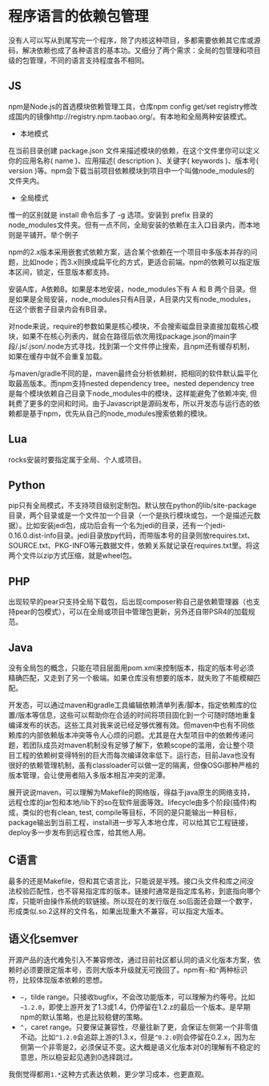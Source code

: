 程序语言的依赖包管理
==
没有人可以写从到尾写完一个程序，除了内核这种项目，多都需要依赖其它库或源码，解决依赖也成了各种语言的基本功。又细分了两个需求：全局的包管理和项目级的包管理，不同的语言支持程度各不相同。

JS
--
npm是Node.js的首选模块依赖管理工具，仓库npm config get/set registry修改成国内的镜像http://registry.npm.taobao.org/。有本地和全局两种安装模式。

* 本地模式

在当前目录创建 package.json 文件来描述模块的依赖，在这个文件里你可以定义你的应用名称( name )、应用描述( description )、关键字( keywords )、版本号( version )等。npm会下载当前项目依赖模块到项目中一个叫做node_modules的文件夹内。

* 全局模式

惟一的区别就是 install 命令后多了 -g 选项。安装到 prefix 目录的node_modules文件夹。但有一点不同，全局安装的依赖在主入口目录内，而本地则是平铺开。举个例子

npm的2.x版本采用嵌套式依赖方案，适合某个依赖在一个项目中多版本并存的问题，比如node；而3.x则换成扁平化的方式，更适合前端。npm的依赖可以指定版本区间，锁定，任意版本都支持。

安装A库，A依赖B。如果是本地安装，node_modules下有 A 和 B 两个目录。但是如果是全局安装，node_modules只有A目录，A目录内又有node_modules，在这个嵌套子目录内会有B目录。

对node来说，require的参数如果是核心模块，不会搜索磁盘目录直接加载核心模块，如果不在核心列表内，就会在路径后依次用找package.json的main字段/.js/.json/.node方式寻找，找到第一个文件停止搜索，且npm还有缓存机制，如果在缓存中就不会重复加载。

与maven/gradle不同的是，maven最终会分析依赖树，把相同的软件默认扁平化取最高版本。而npm支持nested dependency tree。nested dependency tree是每个模块依赖自己目录下node_modules中的模块，这样能避免了依赖冲突, 但耗费了更多的空间和时间。由于Javascript是源码发布，所以开发态与运行态的依赖都是基于npm，优先从自己的node_modules搜索依赖的模块。

Lua
--
rocks安装时要指定属于全局、个人或项目。

Python
--
pip只有全局模式，不支持项目级别定制包。默认放在python的lib/site-package目录，两个目录或是一个文件加一个目录（一个是执行模块或包，一个是描述元数据）。比如安装jedi包，成功后会有一个名为jedi的目录，还有一个jedi-0.16.0.dist-info目录。jedi目录放py代码，而带版本号的目录则放requires.txt、SOURCE.txt、PKG-INFO等元数据文件，依赖关系就记录在requires.txt里。将这两个文件以zip方式压缩，就是wheel包。

PHP
--
出现较早的pear只支持全局下载包，后出现composer称自己是依赖管理器（也支持pear的包模式），可以在全局或项目中管理包更新，另外还自带PSR4的加载规范。

Java
--
没有全局包的概念，只能在项目层面用pom.xml来控制版本，指定的版本号必须精确匹配，又走到了另一个极端。如果仓库没有想要的版本，就失败了不能模糊匹配。

开发态，可以通过maven和gradle工具编辑依赖清单列表/脚本，指定依赖库的位置/版本等信息，这些可以帮助你在合适的时间将项目固化到一个可随时随地重复编译发布的状态。这些工具对我来说已经足够优雅有效。但maven中也有不同依赖库的内部依赖版本冲突等令人心烦的问题。尤其是在大型项目中的依赖传递问题，若团队成员对maven机制没有足够了解下，依赖scope的滥用，会让整个项目工程的依赖树变得特别的巨大而每次编译效率低下。运行态，目前Java也没有很好的依赖管理机制，虽有classloader可以做一定的隔离，但像OSGi那种严格的版本管理，会让使用者陷入多版本相互冲突的泥潭。

展开说说maven，可以理解为Makefile的网络版，得益于java原生的网络支持，远程仓库的jar包和本地/lib下的so在软件层面等效。lifecycle由多个阶段(插件)构成，类似的也有clean, test, compile等目标，不同的是只能输出一种目标，package输出到当前工程，install进一步写入本地仓库，可以给其它工程链接，deploy多一步发布到远程仓库，给其他人用。

C语言
--
最多的还是Makefile，但和其它语言比，只能说是半残。接口头文件和库之间没法校验匹配性，也不容易指定库的版本。链接时通常是指定库名称，到底指向哪个库，只能听由操作系统的软链接。所以现在的发行版在.so后面还会跟一个数字，形成类似.so.2这样的文件名，如果出现重大不兼容，可以指定大版本。

语义化semver
--
开源产品的迭代难免引入不兼容修改，通过目前社区都认同的语义化版本方案，依赖时必须要限定版本号，否则大版本升级就无可挽回了。npm有`~`和`^`两种标识符，比较体现版本依赖的思想。

* `~`，tilde range。只接收bugfix，不会改功能版本，可以理解为约等号。比如`~1.2.0`，即使上游开发了1.3或1.4，仍停留在1.2.z的最后一个版本。是早期npm的默认策略，也是比较稳健的策略。
* `^`，caret range。只要保证兼容性，尽量往新了更，会保证左侧第一个非零值不动。比如`^1.2.0`会追踪上游的1.3.x，但是`^0.2.0`则会停留在0.2.x，因为左侧第一个非零是2，必须保证不变。这大概是语义化版本对0的理解有不稳定的意思，所以稳妥起见遇到0选择跳过。

我倒觉得都用`1.*`这种方式表达依赖，更少学习成本，也更直观。